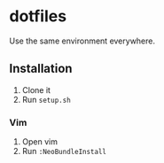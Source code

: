 # dotfiles

Use the same environment everywhere.

## Installation

1. Clone it
2. Run `setup.sh`

### Vim

1. Open vim
2. Run `:NeoBundleInstall`
